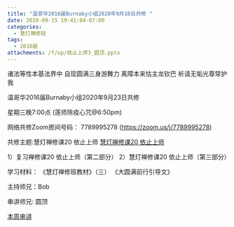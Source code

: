 ```yaml
---
title: "温哥华2016届Burnaby小组2020年9月16日共修 "
date: 2020-09-15 19:41:04-07:00
categories:
  - 慧灯禅修班
tags:
  - 2016届
attachments: /f/up/依止上师3_圆顶.pptx
---
```

诸法等性本基法界中 自现圆满三身游舞力 离障本来怙主龙钦巴 祈请无垢光尊常护我

温哥华2016届Burnaby小组2020年9月23日共修 

星期三晚7:00点 (莲师除疫心咒@6:50pm)

网络共修Zoom房间号码： 7789995278 (<https://zoom.us/j/7789995278>)

共修主题:慧灯禅修课20 依止上师
[慧灯禅修课20 依止上师](https://www.youtube.com/watch?v=oDOCBvUIzoI) 

1）复习禅修课20 依止上师（第二部分）
2）慧灯禅修课20 依止上师（第三部分）


学习材料：
《慧灯禅修班教材》（三）
《大圆满前行引导文》



主持师兄：Bob

串讲师兄: 圆顶

[本周串讲](https://s3.ap-northeast-1.wasabisys.com/hdcx/hdv/f/up/依止上师3_圆顶.pptx)